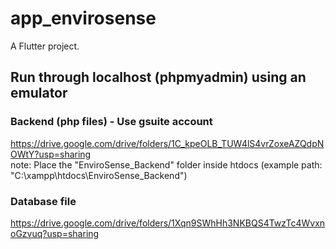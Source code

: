 # app_envirosense

A Flutter project.

## Run through localhost (phpmyadmin) using an emulator

### Backend (php files) - Use gsuite account
https://drive.google.com/drive/folders/1C_kpeOLB_TUW4lS4vrZoxeAZQdpNOWtY?usp=sharing
<br>note: Place the "EnviroSense_Backend" folder inside htdocs (example path: "C:\xampp\htdocs\EnviroSense_Backend")

### Database file
https://drive.google.com/drive/folders/1Xqn9SWhHh3NKBQS4TwzTc4WvxnoGzvuq?usp=sharing

